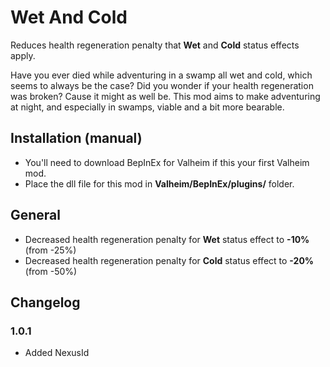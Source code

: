 # Wet And Cold
Reduces health regeneration penalty that **Wet** and **Cold** status effects apply.

Have you ever died while adventuring in a swamp all wet and cold, which seems to always be the case? Did you wonder if your health regeneration was broken? Cause it might as well be. This mod aims to make adventuring at night, and especially in swamps, viable and a bit more bearable.

## Installation (manual)
- You'll need to download BepInEx for Valheim﻿ if this your first Valheim mod.
- Place the dll file for this mod in **Valheim/BepInEx/plugins/** folder.

## General
- Decreased health regeneration penalty for **Wet** status effect to **-10%** (from -25%)
- Decreased health regeneration penalty for **Cold** status effect to **-20%** (from -50%)

## Changelog
### 1.0.1
- Added NexusId